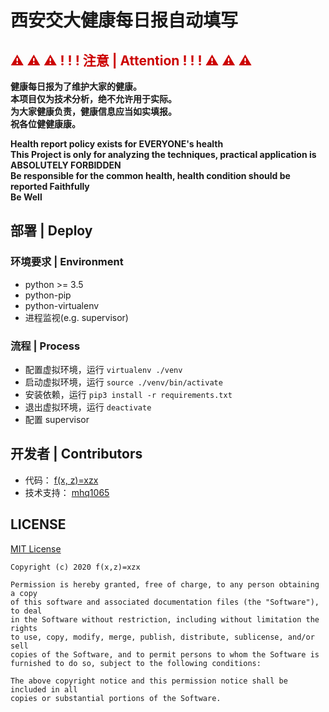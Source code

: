 # 西安交大健康每日报自动填写
## <font color="#c00">⚠ ⚠ ⚠ ! ! ! 注意 | Attention ! ! ! ⚠ ⚠ ⚠</font>
**健康每日报为了维护大家的健康。**  
**本项目仅为技术分析，绝不允许用于实际。**  
**为大家健康负责，健康信息应当如实填报。**  
**祝各位健健康康。**  

**Health report policy exists for EVERYONE's health**  
**This Project is only for analyzing the techniques, practical application is ABSOLUTELY FORBIDDEN**  
**Be responsible for the common health, health condition should be reported Faithfully**  
**Be Well**  

## 部署 | Deploy
### 环境要求 | Environment
* python >= 3.5
* python-pip
* python-virtualenv
* 进程监视(e.g. supervisor)
### 流程 | Process
* 配置虚拟环境，运行 `virtualenv ./venv`  
* 启动虚拟环境，运行 `source ./venv/bin/activate`  
* 安装依赖，运行 `pip3 install -r requirements.txt`  
* 退出虚拟环境，运行 `deactivate`
* 配置 supervisor
## 开发者 | Contributors
* 代码： [f(x, z)=xzx](https://github.com/XuZhixuan)
* 技术支持： [mhq1065](https://github.com/mhq1065)
## LICENSE
[MIT License](https://opensource.org/licenses/MIT)  

    Copyright (c) 2020 f(x,z)=xzx

    Permission is hereby granted, free of charge, to any person obtaining a copy
    of this software and associated documentation files (the "Software"), to deal
    in the Software without restriction, including without limitation the rights
    to use, copy, modify, merge, publish, distribute, sublicense, and/or sell
    copies of the Software, and to permit persons to whom the Software is
    furnished to do so, subject to the following conditions:

    The above copyright notice and this permission notice shall be included in all
    copies or substantial portions of the Software.
